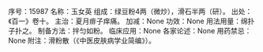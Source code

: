 序号：15987
名称：玉女英
组成：绿豆粉4两（微炒），滑石半两（研）。
出处：《百一》卷十。
主治：夏月痱子痒痛。
加减：None
功效：None
用法用量：绵扑子扑之。
制备方法：拌匀如粉。
临床应用：None
各家论述：None
用药禁忌：None
附注：滑粉散（《中医皮肤病学业简编》）。
